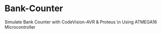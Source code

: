 # Bank-Counter
Simulate Bank Counter with CodeVision-AVR &amp; Proteus \n
Using ATMEGA16 Microcontroller
